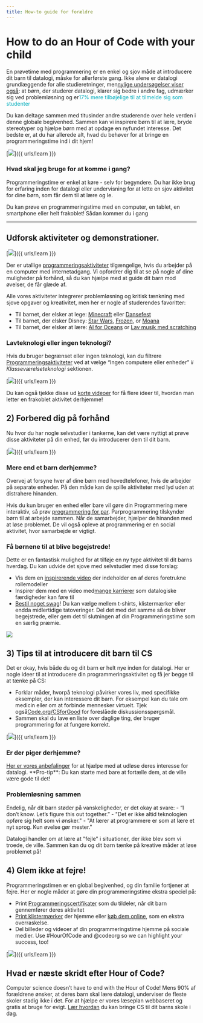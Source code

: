 ```yaml
---
title: How-to guide for forældre
---
```


# How to do an Hour of Code with your child
En prøvetime med programmering er en enkel og sjov måde at introducere dit barn til datalogi, måske for allerførste gang. Ikke alene er datalogi grundlæggende for alle studieretninger, men<a href="https://medium.com/@codeorg/cs-helps-students-outperform-in-school-college-and-workplace-66dd64a69536">nylige undersøgelser viser også</a>: at børn, der studerer datalogi, klarer sig bedre i andre fag, udmærker sig ved problemløsning og er<font color="00adbc"></b>17% mere tilbøjelige til at tilmelde sig som studenter</font>

Du kan deltage sammen med titusinder andre studerende over hele verden i denne globale begivenhed. Sammen kan vi inspirere børn til at lære, bryde stereotyper og hjælpe børn med at opdage en nyfundet interesse. Det bedste er, at du har allerede alt, hvad du behøver for at bringe en programmeringstime ind i dit hjem!

[<img src="/images/fit-600/Marketing/mother-helping-her-daughter-use-a-laptop-4260325.jpg" />]({{ urls/learn }})

<h3>Hvad skal jeg bruge for at komme i gang?</h3>
Programmeringstime er enkel at køre - selv for begyndere. Du har ikke brug for erfaring inden for datalogi eller undervisning for at lette en sjov aktivitet for dine børn, som får dem til at lære og le.

Du kan prøve en programmeringstime med en computer, en tablet, en smartphone eller helt frakoblet! Sådan kommer du i gang

***

## Udforsk aktiviteter og demonstrationer.

[<img src="/images/fit-600/tutorials.png" />]({{ urls/learn }})

Der er utallige <a href="https://hourofcode.com/us/learn">programmeringsaktiviteter</a> tilgængelige, hvis du arbejder på en computer med internetadgang. Vi opfordrer dig til at se på nogle af dine muligheder på forhånd, så du kan hjælpe med at guide dit barn mod øvelser, de får glæde af.

Alle vores aktiviteter integrerer problemløsning og kritisk tænkning med sjove opgaver og kreativitet, men her er nogle af studerendes favoritter:

- Til barnet, der elsker at lege: <a href="https://code.org/minecraft">Minecraft</a> eller <a href="https://code.org/dance">Dansefest</a>
- Til barnet, der elsker Disney: <a href="https://code.org/starwars">Star Wars</a>, <a href="https://studio.code.org/s/frozen/stage/1/puzzle/1">Frozen</a>, or <a href="https://partners.disney.com/hour-of-code?cds&cmp=vanity%7Cnatural%7Cus%7Cmoanahoc%7C">Moana</a>
- Til barnet, der elsker at lære: <a href="https://code.org/oceans">AI for Oceans</a> or <a href="https://scratch.mit.edu/projects/editor/?tutorial=music&utm_source=codeorg">Lav musik med scratching</a>

<h3>Lavteknologi eller ingen teknologi?</h3>
Hvis du bruger begrænset eller ingen teknologi, kan du filtrere <a href="https://hourofcode.com/us/learn">Programmeringsaktiviteter</a> ved at vælge “Ingen computere eller enheder” i<em>i Klasseværelseteknologi</em> sektionen.

[<img src="/images/fit-500/Marketing/filtering-activities-hoc.jpg" />]({{ urls/learn }})

Du kan også tjekke disse ud <a href="https://www.youtube.com/playlist?list=PLzdnOPI1iJNcpfa4LtbaIl35gqir_5XUu">korte videoer</a> for få flere ideer til, hvordan man letter en frakoblet aktivitet derhjemme!

## 2) Forbered dig på forhånd
Nu hvor du har nogle selvstudier i tankerne, kan det være nyttigt at prøve disse aktiviteter på din enhed, før du introducerer dem til dit barn.

[<img src="/images/fit-600/Marketing/father-and-children-looking-at-a-laptop-4260749.jpg" />]({{ urls/learn }})

<h3>Mere end et barn derhjemme?</h3>
Overvej at forsyne hver af dine børn med hovedtelefoner, hvis de arbejder på separate enheder. På den måde kan de spille aktiviteter med lyd uden at distrahere hinanden.

Hvis du kun bruger en enhed eller bare vil gøre din Programmering mere interaktiv, så prøv <a href="https://www.youtube.com/watch?v=vgkahOzFH2Q">programmering for par</a>. Parprogrammering tilskynder børn til at arbejde sammen. Når de samarbejder, hjælper de hinanden med at løse problemet. De vil også opleve at programmering er en social aktivitet, hvor samarbejde er vigtigt.

<h3>Få børnene til at blive begejstrede! </h3>
Dette er en fantastisk mulighed for at tilføje en ny type aktivitet til dit barns hverdag. Du kan udvide det sjove med selvstudier med disse forslag:

- Vis dem en <a href="https://www.youtube.com/playlist?list=PLzdnOPI1iJNcadqJAZnbDYShie4gLZQQJ">inspirerende video</a> der indeholder en af deres foretrukne rollemodeller
- Inspirer dem med en video med<a href="https://www.youtube.com/playlist?list=PLzdnOPI1iJNfpD8i4Sx7U0y2MccnrNZuP">mange karrierer</a> som datalogiske færdigheder kan føre til
- <a href="https://store.code.org/">Bestil noget swag</a>! Du kan vælge mellem t-shirts, klistermærker eller endda midlertidige tatoveringer. Del det med det samme så de bliver begejstrede, eller gem det til slutningen af din Programmeringstime som en særlig præmie.

<a href="https://store.code.org/" target="_blank"><img src="/images/fit-500/Marketing/hourofcodestore.jpg"></a>

## 3) Tips til at introducere dit barn til CS

Det er okay, hvis både du og dit barn er helt nye inden for datalogi. Her er nogle ideer til at introducere din programmeringsaktivitet og få jer begge til at tænke på CS:

- Forklar måder, hvorpå teknologi påvirker vores liv, med specifikke eksempler, der kan interessere dit barn. For eksempel kan du tale om medicin eller om at forbinde mennesker virtuelt. Tjek også<a href="https://code.org/csforgood">Code.org/CSforGood</a> for foreslåede diskussionsspørgsmål.
- Sammen skal du lave en liste over daglige ting, der bruger programmering for at fungere korrekt.

[<img src="/images/fit-600/Marketing/girl-sitting-on-sofa-while-using-tablet-computer-4144035.jpg" />]({{ urls/learn }})

<h3>Er der piger derhjemme?</h3>
<a href="https://code.org/girls">Her er vores anbefalinger</a> for at hjælpe med at udløse deres interesse for datalogi. **Pro-tip**: Du kan starte med bare at fortælle dem, at de ville være gode til det!

<h3>Problemløsning sammen</h3>
Endelig, når dit barn støder på vanskeligheder, er det okay at svare:
- “I don’t know. Let’s figure this out together.”
- "Det er ikke altid teknologien opføre sig helt som vi ønsker."
- "At lærer at programmere er som at lære et nyt sprog. Kun øvelse gør mester."

Datalogi handler om at lære at "fejle" i situationer, der ikke blev som vi troede, de ville. Sammen kan du og dit barn tænke på kreative måder at løse problemet på!


## 4) Glem ikke at fejre!

Programmeringstimen er en global begivenhed, og din familie fortjener at fejre. Her er nogle måder at gøre din programmeringstime ekstra speciel på:

- Print <a href="https://staging.code.org/certificates">Programmeringscertifikater</a> som du tildeler, når dit barn gennemfører deres aktivitet
- <a href="https://staging.hourofcode.com/us/promote/resources#stickers">Print klistermærker</a> der hjemme eller <a href="https://store.code.org/">køb dem online</a>, som en ekstra overraskelse.
- Del billeder og videoer af din programmeringstime hjemme på sociale medier. Use #HourOfCode and @codeorg so we can highlight your success, too!

[<img src="/images/fit-600/Marketing/g8TUlHzF.jpeg" />]({{ urls/learn }})

<h2>Hvad er næste skridt efter Hour of Code?</h2>

Computer science doesn’t have to end with the Hour of Code! Mens 90% af forældrene ønsker, at deres barn skal lære datalogi, underviser de fleste skoler stadig ikke i det. For at hjælpe er vores læseplan webbaseret og gratis at bruge for evigt. <a href="https://code.org/yourschool">Lær hvordan</a> du kan bringe CS til dit barns skole i dag.